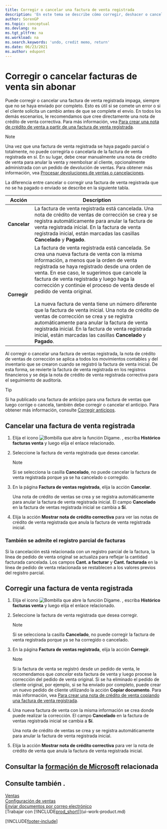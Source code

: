 ```yaml
---
title: Corregir o cancelar una factura de venta registrada
description: 'En este tema se describe cómo corregir, deshacer o cancelar una factura de venta registrada y aplicar una nota de crédito de venta.'
author: SorenGP
ms.topic: conceptual
ms.devlang: na
ms.tgt_pltfrm: na
ms.workload: na
ms.search.keywords: 'undo, credit memo, return'
ms.date: 06/23/2021
ms.author: edupont
---
```

# <a name="correct-or-cancel-unpaid-sales-invoices" />Corregir o cancelar facturas de venta sin abonar

Puede corregir o cancelar una factura de venta registrada impaga, siempre que no se haya enviado por completo. Esto es útil si se comete un error o si el cliente solicita un cambio antes de que se complete el envío. En todos los demás escenarios, le recomendamos que cree directamente una nota de crédito de venta correctiva. Para más información, vea [Para crear una nota de crédito de venta a partir de una factura de venta registrada](sales-how-process-sales-returns-cancellations.md#to-create-a-sales-credit-memo-from-a-posted-sales-invoice).  

> [!NOTE]  
> Una vez que una factura de venta registrada se haya pagado parcial o totalmente, no puede corregirla o cancelarla de la factura de venta registrada en sí. En su lugar, debe crear manualmente una nota de crédito de venta para anular la venta y reembolsar al cliente, opcionalmente administrada con un pedido de devolución de ventas. Para obtener más información, vea [Procesar devoluciones de ventas o cancelaciones](sales-how-process-sales-returns-cancellations.md).

La diferencia entre cancelar o corregir una factura de venta registrada que no se ha pagado o enviado se describe en la siguiente tabla.

| Acción | Description |
| --- | --- |
| **Cancelar** |La factura de venta registrada está cancelada. Una nota de crédito de ventas de corrección se crea y se registra automáticamente para anular la factura de venta registrada inicial. En la factura de venta registrada inicial, están marcadas las casillas **Cancelado** y **Pagado**. |
| **Corregir** |La factura de venta registrada está cancelada. Se crea una nueva factura de venta con la misma información, a menos que la orden de venta registrada se haya registrado desde una orden de venta. En ese caso, le sugerimos que cancele la factura de venta registrada y luego haga la corrección y continúe el proceso de venta desde el pedido de venta original. <br/><br/>La nueva factura de venta tiene un número diferente que la factura de venta inicial. Una nota de crédito de ventas de corrección se crea y se registra automáticamente para anular la factura de venta registrada inicial. En la factura de venta registrada inicial, están marcadas las casillas **Cancelado** y **Pagado**. |

Al corregir o cancelar una factura de ventas registrada, la nota de crédito de ventas de corrección se aplica a todos los movimientos contables y del inventario que se crearon cuando se registró la factura de venta inicial. De esta forma, se revierte la factura de venta registrada en los registros financieros y se deja la nota de crédito de venta registrada correctiva para el seguimiento de auditoría.  

> [!TIP]
> Si ha publicado una factura de anticipo para una factura de ventas que luego corrige o cancela, también debe corregir o cancelar el anticipo. Para obtener más información, consulte [Corregir anticipos](finance-how-to-correct-prepayments.md).

## <a name="to-cancel-a-posted-sales-invoice" />Cancelar una factura de venta registrada

1. Elija el icono ![Bombilla que abre la función Dígame.](media/ui-search/search_small.png "Dígame qué desea hacer") , escriba **Histórico facturas venta** y luego elija el enlace relacionado.  
2. Seleccione la factura de venta registrada que desea cancelar.

    > [!NOTE]  
    >   Si se selecciona la casilla **Cancelado**, no puede cancelar la factura de venta registrada porque ya se ha cancelado o corregido.
3. En la página **Factura de ventas registrada**, elija la acción **Cancelar**.

    Una nota de crédito de ventas se crea y se registra automáticamente para anular la factura de venta registrada inicial. El campo **Cancelado** en la factura de ventas registrada inicial se cambia a **Sí**.
4. Elija la acción **Mostrar nota de crédito correctiva** para ver las notas de crédito de venta registrada que anula la factura de venta registrada inicial.

### <a name="partial-invoice-posting-also-supported" />También se admite el registro parcial de facturas

Si la cancelación está relacionada con un registro parcial de la factura, la línea de pedido de venta original se actualiza para reflejar la cantidad facturada cancelada. Los campos **Cant. a facturar** y **Cant. facturada** en la línea de pedido de venta relacionada se restablecen a los valores previos del registro parcial.

## <a name="to-correct-a-posted-sales-invoice" />Corregir una factura de venta registrada

1. Elija el icono ![Bombilla que abre la función Dígame.](media/ui-search/search_small.png "Dígame qué desea hacer") , escriba **Histórico facturas venta** y luego elija el enlace relacionado.  
2. Seleccione la factura de venta registrada que desea corregir.

    > [!NOTE]  
    >   Si se selecciona la casilla **Cancelado**, no puede corregir la factura de venta registrada porque ya se ha corregido o cancelado.
3. En la página **Factura de ventas registrada**, elija la acción **Corregir**.  

    > [!NOTE]
    > Si la factura de venta se registró desde un pedido de venta, le recomendamos que *cancelar* esta factura de venta y luego procese la corrección del pedido de venta original. Si se ha eliminado el pedido de cliente original, por ejemplo, si se ha enviado por completo, puede crear un nuevo pedido de cliente utilizando la acción **Copiar documento**. Para más información, vea [Para crear una nota de crédito de venta copiando una factura de venta registrada](sales-how-process-sales-returns-cancellations.md#to-create-a-sales-credit-memo-by-copying-a-posted-sales-invoice).
4. Una nueva factura de venta con la misma información se crea donde puede realizar la corrección. El campo **Cancelado** en la factura de ventas registrada inicial se cambia a **Sí**.

    Una nota de crédito de ventas se crea y se registra automáticamente para anular la factura de venta registrada inicial.
5. Elija la acción **Mostrar nota de crédito correctiva** para ver la nota de crédito de venta que anula la factura de venta registrada inicial.

## <a name="see-related-microsoft-trainingtrainingmodulesship-invoice-items-dynamics-365-business-central" />Consultar la [formación de Microsoft](/training/modules/ship-invoice-items-dynamics-365-business-central/) relacionada

## <a name="see-also" />Consulte también .

[Ventas](sales-manage-sales.md)  
[Configuración de ventas](sales-setup-sales.md)  
[Enviar documentos por correo electrónico](ui-how-send-documents-email.md)  
[Trabajar con [!INCLUDE[prod_short](includes/prod_short.md)]](ui-work-product.md)


[!INCLUDE[footer-include](includes/footer-banner.md)]
